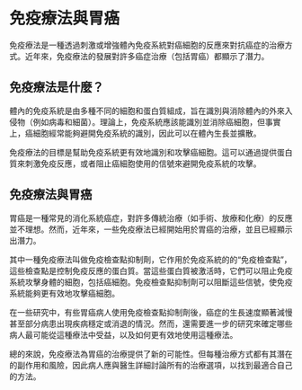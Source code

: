 # 免疫療法與胃癌

免疫療法是一種透過刺激或增強體內免疫系統對癌細胞的反應來對抗癌症的治療方式。近年來，免疫療法的發展對許多癌症治療（包括胃癌）都顯示了潛力。

## 免疫療法是什麼？

體內的免疫系統是由多種不同的細胞和蛋白質組成，旨在識別與消除體內的外來入侵物（例如病毒和細菌）。理論上，免疫系統應該能識別並消除癌細胞，但事實上，癌細胞經常能夠避開免疫系統的識別，因此可以在體內生長並擴散。

免疫療法的目標是幫助免疫系統更有效地識別和攻擊癌細胞。這可以通過提供蛋白質來刺激免疫反應，或者阻止癌細胞使用的信號來避開免疫系統的攻擊。

## 免疫療法與胃癌

胃癌是一種常見的消化系統癌症，對許多傳統治療（如手術、放療和化療）的反應並不理想。然而，近年來，一些免疫療法已經開始用於胃癌的治療，並且已經顯示出潛力。

其中一種免疫療法叫做免疫檢查點抑制劑，它作用於免疫系統的的“免疫檢查點”，這些檢查點是控制免疫反應的蛋白質。當這些蛋白質被激活時，它們可以阻止免疫系統攻擊身體的細胞，包括癌細胞。免疫檢查點抑制劑可以阻斷這些信號，使免疫系統能夠更有效地攻擊癌細胞。

在一些研究中，有些胃癌病人使用免疫檢查點抑制劑後，癌症的生長速度顯著減慢甚至部分病患出現疾病穩定或消退的情況。然而，還需要進一步的研究來確定哪些病人最可能從這種療法中受益，以及如何更有效地使用這種療法。

總的來說，免疫療法為胃癌的治療提供了新的可能性。但每種治療方式都有其潛在的副作用和風險，因此病人應與醫生詳細討論所有的治療選項，以找到最適合自己的方法。